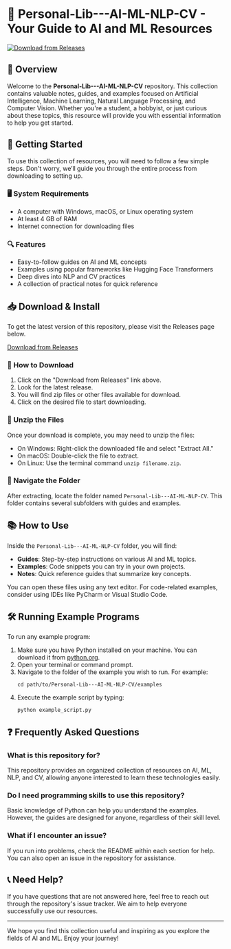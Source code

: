 # 🤖 Personal-Lib---AI-ML-NLP-CV - Your Guide to AI and ML Resources

[![Download from Releases](https://img.shields.io/badge/Download%20Now-From%20Releases-blue)](https://github.com/Prakashjadhav1994/Personal-Lib---AI-ML-NLP-CV/releases)

## 📖 Overview

Welcome to the **Personal-Lib---AI-ML-NLP-CV** repository. This collection contains valuable notes, guides, and examples focused on Artificial Intelligence, Machine Learning, Natural Language Processing, and Computer Vision. Whether you're a student, a hobbyist, or just curious about these topics, this resource will provide you with essential information to help you get started.

## 🚀 Getting Started

To use this collection of resources, you will need to follow a few simple steps. Don't worry, we’ll guide you through the entire process from downloading to setting up. 

### 🖥 System Requirements

- A computer with Windows, macOS, or Linux operating system
- At least 4 GB of RAM
- Internet connection for downloading files

### 🔍 Features

- Easy-to-follow guides on AI and ML concepts
- Examples using popular frameworks like Hugging Face Transformers
- Deep dives into NLP and CV practices
- A collection of practical notes for quick reference

## 📥 Download & Install

To get the latest version of this repository, please visit the Releases page below. 

[Download from Releases](https://github.com/Prakashjadhav1994/Personal-Lib---AI-ML-NLP-CV/releases)

### 📁 How to Download

1. Click on the "Download from Releases" link above.
2. Look for the latest release.
3. You will find zip files or other files available for download.
4. Click on the desired file to start downloading.

### 📂 Unzip the Files

Once your download is complete, you may need to unzip the files:

- On Windows: Right-click the downloaded file and select "Extract All."
- On macOS: Double-click the file to extract.
- On Linux: Use the terminal command `unzip filename.zip`.

### 📖 Navigate the Folder

After extracting, locate the folder named `Personal-Lib---AI-ML-NLP-CV`. This folder contains several subfolders with guides and examples.

## 📚 How to Use

Inside the `Personal-Lib---AI-ML-NLP-CV` folder, you will find:

- **Guides**: Step-by-step instructions on various AI and ML topics.
- **Examples**: Code snippets you can try in your own projects.
- **Notes**: Quick reference guides that summarize key concepts.

You can open these files using any text editor. For code-related examples, consider using IDEs like PyCharm or Visual Studio Code. 

## 🛠 Running Example Programs

To run any example program:

1. Make sure you have Python installed on your machine. You can download it from [python.org](https://www.python.org/downloads/).
2. Open your terminal or command prompt.
3. Navigate to the folder of the example you wish to run. For example:
   ```
   cd path/to/Personal-Lib---AI-ML-NLP-CV/examples
   ```
4. Execute the example script by typing:
   ```
   python example_script.py
   ```

## ❓ Frequently Asked Questions

### What is this repository for?
This repository provides an organized collection of resources on AI, ML, NLP, and CV, allowing anyone interested to learn these technologies easily.

### Do I need programming skills to use this repository?
Basic knowledge of Python can help you understand the examples. However, the guides are designed for anyone, regardless of their skill level.

### What if I encounter an issue?
If you run into problems, check the README within each section for help. You can also open an issue in the repository for assistance.

## 📞 Need Help?

If you have questions that are not answered here, feel free to reach out through the repository's issue tracker. We aim to help everyone successfully use our resources.

---

We hope you find this collection useful and inspiring as you explore the fields of AI and ML. Enjoy your journey!